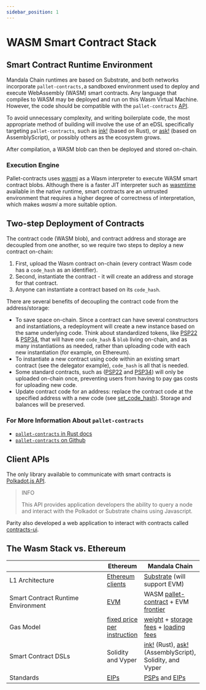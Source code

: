 ```yaml
---
sidebar_position: 1
---
```


# WASM Smart Contract Stack

## Smart Contract Runtime Environment <a href="#smart-contract-runtime-environment" id="smart-contract-runtime-environment"></a>

Mandala Chain runtimes are based on Substrate, and both networks incorporate `pallet-contracts,`a sandboxed environment used to deploy and execute WebAssembly (WASM) smart contracts. Any language that compiles to WASM may be deployed and run on this Wasm Virtual Machine. However, the code should be compatible with the `pallet-contracts` [API](https://docs.rs/pallet-contracts/latest/pallet_contracts/api_doc/trait.Current.html).

To avoid unnecessary complexity, and writing boilerplate code, the most appropriate method of building will involve the use of an eDSL specifically targeting `pallet-contracts`, such as [ink!](https://github.com/paritytech/ink) (based on Rust), or [ask!](https://github.com/ask-lang/ask) (based on AssemblyScript), or possibly others as the ecosystem grows.

After compilation, a WASM blob can then be deployed and stored on-chain.

### Execution Engine <a href="#execution-engine" id="execution-engine"></a>

Pallet-contracts uses [wasmi](https://github.com/paritytech/wasmi) as a Wasm interpreter to execute WASM smart contract blobs. Although there is a faster JIT interpreter such as [wasmtime](https://github.com/bytecodealliance/wasmtime) available in the native runtime, smart contracts are an untrusted environment that requires a higher degree of correctness of interpretation, which makes _wasmi_ a more suitable option.

## Two-step Deployment of Contracts <a href="#two-step-deployment-of-contracts" id="two-step-deployment-of-contracts"></a>

The contract code (WASM blob), and contract address and storage are decoupled from one another, so we require two steps to deploy a new contract on-chain:

1. First, upload the Wasm contract on-chain (every contract Wasm code has a `code_hash` as an identifier).
2. Second, instantiate the contract - it will create an address and storage for that contract.
3. Anyone can instantiate a contract based on its `code_hash`.

There are several benefits of decoupling the contract code from the address/storage:

- To save space on-chain. Since a contract can have several constructors and instantiations, a redeployment will create a new instance based on the same underlying code. Think about standardized tokens, like [PSP22](https://github.com/w3f/PSPs/blob/master/PSPs/psp-22.md) & [PSP34](https://github.com/w3f/PSPs/blob/master/PSPs/psp-34.md), that will have one `code_hash` & `blob` living on-chain, and as many instantiations as needed, rather than uploading code with each new instantiation (for example, on Ethereum).
- To instantiate a new contract using code within an existing smart contract (see the delegator example), `code_hash` is all that is needed.
- Some standard contracts, such as ([PSP22](https://github.com/w3f/PSPs/blob/master/PSPs/psp-22.md) and [PSP34](https://github.com/w3f/PSPs/blob/master/PSPs/psp-34.md)) will only be uploaded on-chain once, preventing users from having to pay gas costs for uploading new code.
- Update contract code for an address: replace the contract code at the specified address with a new code (see [set_code_hash](https://docs.rs/ink_env/4.0.0-rc/ink_env/fn.set_code_hash.html)). Storage and balances will be preserved.

### For More Information About `pallet-contracts`[​](https://docs.astar.network/docs/build/wasm/smart-contract-wasm#for-more-information-about-pallet-contracts) <a href="#for-more-information-about-pallet-contracts" id="for-more-information-about-pallet-contracts"></a>

- [`pallet-contracts` in Rust docs](https://docs.rs/pallet-contracts/14.0.0/pallet_contracts/index.html)
- [`pallet-contracts` on Github](https://github.com/paritytech/substrate/tree/master/frame/contracts)

## Client APIs <a href="#client-apis" id="client-apis"></a>

The only library available to communicate with smart contracts is [Polkadot.js API](https://github.com/polkadot-js/api).

> INFO
>
> This API provides application developers the ability to query a node and interact with the Polkadot or Substrate chains using Javascript.

Parity also developed a web application to interact with contracts called [contracts-ui](https://github.com/paritytech/contracts-ui).

## The Wasm Stack vs. Ethereum <a href="#the-wasm-stack-vs-ethereum" id="the-wasm-stack-vs-ethereum"></a>

<table><thead><tr><th width="238.33333333333331"></th><th>Ethereum</th><th>Mandala Chain</th></tr></thead><tbody><tr><td>L1 Architecture</td><td><a href="https://ethereum.org/en/developers/docs/nodes-and-clients/">Ethereum clients</a></td><td><a href="https://substrate.io/">Substrate</a> (will support EVM)</td></tr><tr><td>Smart Contract Runtime Environment</td><td><a href="https://ethereum.org/en/developers/docs/evm/">EVM</a></td><td>WASM <a href="https://github.com/paritytech/substrate/tree/master/frame/contracts">pallet-contract</a> + EVM <a href="https://github.com/paritytech/frontier">frontier</a></td></tr><tr><td>Gas Model</td><td><a href="https://ethereum.github.io/yellowpaper/paper.pdf">fixed price per instruction</a></td><td><a href="https://docs.substrate.io/reference/how-to-guides/weights/">weight</a> + <a href="https://github.com/paritytech/substrate/blob/c00ed052e7cd72cfc4bc0e00e38722081b789ff5/frame/contracts/src/lib.rs#L351">storage fees</a> + <a href="https://github.com/paritytech/substrate/blob/97ae6be11b0132224a05634c508417f048894670/frame/contracts/src/lib.rs#L331-L350">loading fees</a></td></tr><tr><td>Smart Contract DSLs</td><td>Solidity and Vyper</td><td><a href="https://github.com/paritytech/ink">ink!</a> (Rust), <a href="https://github.com/ask-lang/ask">ask!</a> (AssemblyScript), Solidity, and Vyper</td></tr><tr><td>Standards</td><td><a href="https://eips.ethereum.org/">EIPs</a></td><td><a href="https://github.com/w3f/PSPs">PSPs</a> and <a href="https://eips.ethereum.org/">EIPs</a></td></tr></tbody></table>
